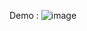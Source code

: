 Demo :
![image](https://github.com/hoanggxyuuki/website-do-an/assets/145022510/398734da-22a2-45b2-89e2-fefc25c74787)
